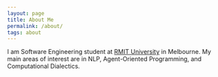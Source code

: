 ```yaml
---
layout: page
title: About Me
permalink: /about/
tags: about
---
```


I am Software Engineering student at [RMIT University](https://www.rmit.edu.au/) in Melbourne. My main areas of interest are in NLP, Agent-Oriented Programming, and Computational Dialectics.
